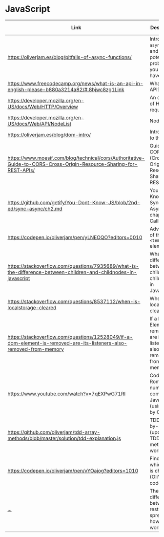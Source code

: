 # JavaScript

| Link | Description | Added by |
| ---- | ----------- | -------- |
| https://oliverjam.es/blog/pitfalls-of-async-functions/ | Intro to `async`/`await` and potential problems you might have | oliverjam |
| https://www.freecodecamp.org/news/what-is-an-api-in-english-please-b880a3214a82/#.8hjwc8zg1Link | What is an API?| lizzy-j  |
| https://developer.mozilla.org/en-US/docs/Web/HTTP/Overview | An overview of HTTP requests | lizzy-j  |
| https://developer.mozilla.org/en-US/docs/Web/API/NodeList| NodeList | lizzy-j |
| https://oliverjam.es/blog/dom-intro/ | Introduction to the DOM | lizzy-j |
| https://www.moesif.com/blog/technical/cors/Authoritative-Guide-to-CORS-Cross-Origin-Resource-Sharing-for-REST-APIs/ | Guide to CORS (Cross-Origin Resource Sharing) for REST APIs | lizzy-j  |
| https://github.com/getify/You-Dont-Know-JS/blob/2nd-ed/sync-async/ch2.md | You Don't Know JS: Sync & Async chapter on Callbacks | lizzy-j  |
| https://codepen.io/oliverjam/pen/yLNEOQO?editors=0010 | Advantages of the `<template>` element | oliverjam  |
| https://stackoverflow.com/questions/7935689/what-is-the-difference-between-children-and-childnodes-in-javascript | What is the difference between children and childNodes in JavaScript? | glrta  |
| https://stackoverflow.com/questions/8537112/when-is-localstorage-cleared | When is localStorage cleared? | glrta  |
| https://stackoverflow.com/questions/12528049/if-a-dom-element-is-removed-are-its-listeners-also-removed-from-memory | If a DOM Element is removed, are its listeners also removed from memory? | glrta|
| https://www.youtube.com/watch?v=7qEXPwG71RI | Coding a Roman numeral converter in JavaScript (using TDD) by Oli | glrta|
| https://github.com/oliverjam/tdd-array-methods/blob/master/solution/tdd-explanation.js | TDD step-by-step (updated TDD array-methods workshop) | glrta|
| https://codepen.io/oliverjam/pen/vYOajog?editors=1010 | Finding which radio is checked (Oli's codepen) | glrta|
|[...](https://scotch.io/bar-talk/javascripts-three-dots-spread-vs-rest-operators543)|The difference between rest and spread (and how they work)|Jack|
